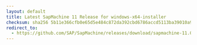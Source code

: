 ```yaml
---
layout: default
title: Latest SapMachine 11 Release for windows-x64-installer
checksum: sha256 5b11e366cfb0e65d5e484c872da392cbd6786accd5113ba39010a9f785040e2e
redirect_to:
  - https://github.com/SAP/SapMachine/releases/download/sapmachine-11.0.21/sapmachine-jre-11.0.21_windows-x64_bin.msi
---
```

